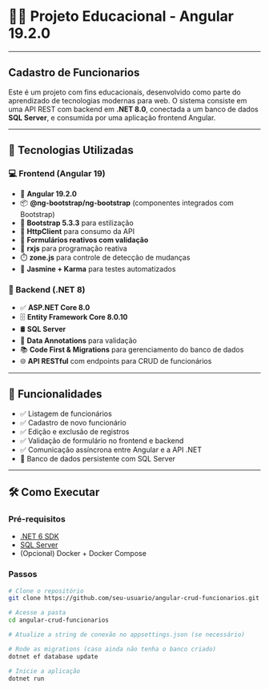 # 👨‍💼 Projeto Educacional - Angular 19.2.0
----
## Cadastro de Funcionarios

Este é um projeto com fins educacionais, desenvolvido como parte do aprendizado de tecnologias modernas para web. O sistema consiste em uma API REST com backend em **.NET 8.0**, conectada a um banco de dados **SQL Server**, e consumida por uma aplicação frontend Angular.

---

## 🚀 Tecnologias Utilizadas

### 💻 Frontend (Angular 19)
- 🚀 **Angular 19.2.0**
- 📦 **@ng-bootstrap/ng-bootstrap** (componentes integrados com Bootstrap)
- 🎨 **Bootstrap 5.3.3** para estilização
- 📡 **HttpClient** para consumo da API
- 🧮 **Formulários reativos com validação**
- 🔁 **rxjs** para programação reativa
- ⏱️ **zone.js** para controle de detecção de mudanças
- 🧪 **Jasmine + Karma** para testes automatizados
  
### 🔧 Backend (.NET 8)
- ✅ **ASP.NET Core 8.0**
- 🗄️ **Entity Framework Core 8.0.10**
- 🛢️ **SQL Server**
- 🧪 **Data Annotations** para validação
- 📚 **Code First & Migrations** para gerenciamento do banco de dados
- 🌐 **API RESTful** com endpoints para CRUD de funcionários

---

## 📸 Funcionalidades

- ✅ Listagem de funcionários
- ✅ Cadastro de novo funcionário
- ✅ Edição e exclusão de registros
- ✅ Validação de formulário no frontend e backend
- ✅ Comunicação assíncrona entre Angular e a API .NET
- 🔄 Banco de dados persistente com SQL Server

---

## 🛠️ Como Executar

### Pré-requisitos
- [.NET 6 SDK](https://dotnet.microsoft.com/en-us/download/dotnet/8.0)
- [SQL Server](https://www.microsoft.com/pt-br/sql-server/sql-server-downloads)
- (Opcional) Docker + Docker Compose

### Passos

```bash
# Clone o repositório
git clone https://github.com/seu-usuario/angular-crud-funcionarios.git

# Acesse a pasta
cd angular-crud-funcionarios

# Atualize a string de conexão no appsettings.json (se necessário)

# Rode as migrations (caso ainda não tenha o banco criado)
dotnet ef database update

# Inicie a aplicação
dotnet run
